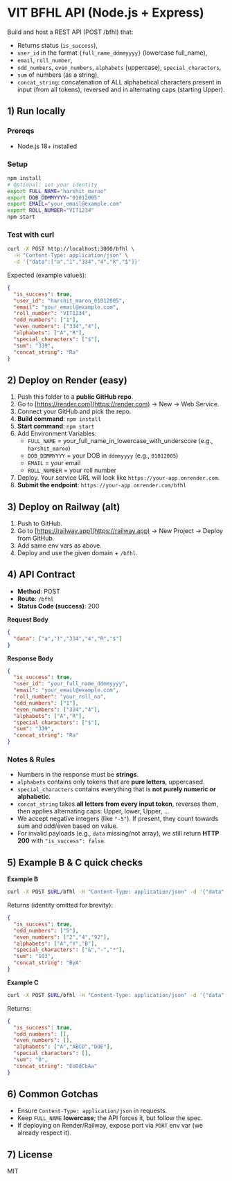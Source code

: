# VIT BFHL API (Node.js + Express)

Build and host a REST API (POST /bfhl) that:
- Returns status (`is_success`),
- `user_id` in the format `{full_name_ddmmyyyy}` (lowercase full_name),
- `email`, `roll_number`,
- `odd_numbers`, `even_numbers`, `alphabets` (uppercase), `special_characters`,
- `sum` of numbers (as a string),
- `concat_string`: concatenation of ALL alphabetical characters present in input (from all tokens), reversed and in alternating caps (starting Upper).

## 1) Run locally

### Prereqs
- Node.js 18+ installed

### Setup
```bash
npm install
# Optional: set your identity
export FULL_NAME="harshit_maroo"
export DOB_DDMMYYYY="01012005"
export EMAIL="your_email@example.com"
export ROLL_NUMBER="VIT1234"
npm start
```

### Test with curl
```bash
curl -X POST http://localhost:3000/bfhl \
  -H "Content-Type: application/json" \
  -d '{"data":["a","1","334","4","R","$"]}'
```

Expected (example values):
```json
{
  "is_success": true,
  "user_id": "harshit_maroo_01012005",
  "email": "your_email@example.com",
  "roll_number": "VIT1234",
  "odd_numbers": ["1"],
  "even_numbers": ["334","4"],
  "alphabets": ["A","R"],
  "special_characters": ["$"],
  "sum": "339",
  "concat_string": "Ra"
}
```

## 2) Deploy on Render (easy)

1. Push this folder to a **public GitHub repo**.
2. Go to [https://render.com](https://render.com) → New → Web Service.
3. Connect your GitHub and pick the repo.
4. **Build command**: `npm install`
5. **Start command**: `npm start`
6. Add Environment Variables:
   - `FULL_NAME` = your_full_name_in_lowercase_with_underscore (e.g., `harshit_maroo`)
   - `DOB_DDMMYYYY` = your DOB in `ddmmyyyy` (e.g., `01012005`)
   - `EMAIL` = your email
   - `ROLL_NUMBER` = your roll number
7. Deploy. Your service URL will look like `https://your-app.onrender.com`.
8. **Submit the endpoint**: `https://your-app.onrender.com/bfhl`

## 3) Deploy on Railway (alt)

1. Push to GitHub.
2. Go to [https://railway.app](https://railway.app) → New Project → Deploy from GitHub.
3. Add same env vars as above.
4. Deploy and use the given domain + `/bfhl`.

## 4) API Contract

- **Method**: POST
- **Route**: `/bfhl`
- **Status Code (success)**: 200

**Request Body**
```json
{
  "data": ["a","1","334","4","R","$"]
}
```

**Response Body**
```json
{
  "is_success": true,
  "user_id": "your_full_name_ddmmyyyy",
  "email": "your_email@example.com",
  "roll_number": "your_roll_no",
  "odd_numbers": ["1"],
  "even_numbers": ["334","4"],
  "alphabets": ["A","R"],
  "special_characters": ["$"],
  "sum": "339",
  "concat_string": "Ra"
}
```

### Notes & Rules
- Numbers in the response must be **strings**.
- `alphabets` contains only tokens that are **pure letters**, uppercased.
- `special_characters` contains everything that is **not purely numeric or alphabetic**.
- `concat_string` takes **all letters from every input token**, reverses them, then applies alternating caps: Upper, lower, Upper, ...
- We accept negative integers (like `"-5"`). If present, they count towards sum and odd/even based on value.
- For invalid payloads (e.g., `data` missing/not array), we still return **HTTP 200** with `"is_success": false`.

## 5) Example B & C quick checks

**Example B**
```bash
curl -X POST $URL/bfhl -H "Content-Type: application/json" -d '{"data":["2","a","y","4","&","-","*","5","92","b"]}'
```
Returns (identity omitted for brevity):
```json
{
  "is_success": true,
  "odd_numbers": ["5"],
  "even_numbers": ["2","4","92"],
  "alphabets": ["A","Y","B"],
  "special_characters": ["&","-","*"],
  "sum": "103",
  "concat_string": "ByA"
}
```

**Example C**
```bash
curl -X POST $URL/bfhl -H "Content-Type: application/json" -d '{"data":["A","ABcD","DOE"]}'
```
Returns:
```json
{
  "is_success": true,
  "odd_numbers": [],
  "even_numbers": [],
  "alphabets": ["A","ABCD","DOE"],
  "special_characters": [],
  "sum": "0",
  "concat_string": "EoDdCbAa"
}
```

## 6) Common Gotchas
- Ensure `Content-Type: application/json` in requests.
- Keep `FULL_NAME` **lowercase**; the API forces it, but follow the spec.
- If deploying on Render/Railway, expose port via `PORT` env var (we already respect it).

## 7) License
MIT
